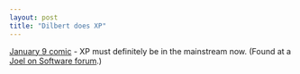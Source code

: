 ```yaml
---
layout: post
title: "Dilbert does XP"
---
```




<a href="http://www.dilbert.com/comics/dilbert/archive/dilbert-20030109.html">January 9 comic</a> - XP must definitely be in the mainstream now. (Found at a <a href="http://discuss.fogcreek.com/joelonsoftware/default.asp?cmd=show&ixPost=24913&ixReplies=0">Joel on Software forum</a>.)


